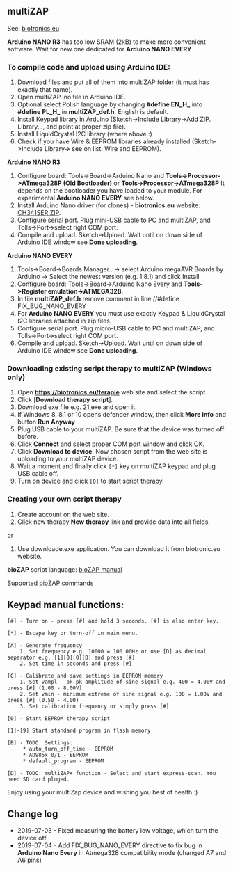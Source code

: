 ## multiZAP

See: [biotronics.eu](https://biotronics.eu)

**Arduino NANO R3** has too low SRAM (2kB) to make more convenient software. Wait for new one dedicated for **Arduino NANO EVERY**


### To compile code and upload using Arduino IDE:
1. Download files and put all of them into multiZAP folder (it must has exactly that name). 
2. Open multiZAP.ino file in Arduino IDE.
3. Optional select Polish language by changing **#define EN_H_** into **#define PL_H_** in **multiZAP_def.h**. English is default.
4. Install Keypad library in Arduino (Sketch->Include Library->Add ZIP. Library..., and point at proper zip file). 
5. Install LiquidCrystal I2C library (where above :)
6. Check if you have Wire & EEPROM libraries already installed (Sketch->Include Library-> see on list: Wire and EEPROM).

**Arduino NANO R3**
1. Configure board: Tools->Board->Arduino Nano and **Tools->Processor->ATmega328P (Old Bootloader)** or **Tools->Processor->ATmega328P** It depends on the bootloader you have loaded to your module. For experimental **Arduino NANO EVERY** see below.
2. Install Arduino Nano driver (for clones) - **biotronics.eu** website: [CH341SER.ZIP]( https://biotronics.eu/sites/default/files/2016-12/CH341SER.ZIP).
3. Configure serial port. Plug mini-USB cable to PC and multiZAP, and Tolls->Port->select right COM port.
4. Compile and upload. Sketch->Upload. Wait until on down side of Arduino IDE window see **Done uploading**.

**Arduino NANO EVERY**
1. Tools->Board->Boards Manager...-> select Arduino megaAVR Boards by Arduino -> Select the newest version (e.g. 1.8.1) and click Install
2. Configure board: Tools->Board->Arduino Nano Every and **Tools->Register emulation->ATMEGA328**.
3. In file **multiZAP_def.h** remove comment in line //#define FIX_BUG_NANO_EVERY
4. For **Arduino NANO EVERY** you must use exactly Keypad & LiquidCrystal I2C libraries attached in zip files.
5. Configure serial port. Plug micro-USB cable to PC and multiZAP, and Tolls->Port->select right COM port.
6. Compile and upload. Sketch->Upload. Wait until on down side of Arduino IDE window see **Done uploading**.


### Downloading existing script therapy to multiZAP (Windows only)
1. Open **https://biotronics.eu/terapie** web site and select the script.
2. Click [**Download therapy script**].
3. Download exe file e.g. 21.exe and open it.
4. If Windows 8, 8.1 or 10 opens defender window, then click **More info** and button **Run Anyway**
5. Plug USB cable to your multiZAP. Be sure that the device was turned off before.
6. Click **Connect** and select proper COM port window and click OK.
7. Click **Download to device**. Now chosen script from the web site is uploading to your multiZAP device. 
8. Wait a moment and finally click ``[*]`` key on multiZAP keypad and plug USB cable off.
9. Turn on device and click ``[0]`` to start script therapy.

### Creating your own script therapy
1. Create account on the web site.
2. Click new therapy **New therapy** link and provide data into all fields.


or 
1. Use downloade.exe application. You can download it from biotronic.eu website.


**bioZAP** script language: [bioZAP manual](https://github.com/biotronika/documentation/blob/master/bioZAP/bioZAP.pdf)

[Supported bioZAP commands](https://github.com/biotronika/multiZAP/wiki)

## Keypad manual functions:
 
```
[#] - Turn on - press [#] and hold 3 seconds. [#] is also enter key.

[*] - Escape key or turn-off in main menu.

[A] - Generate frequency 
	1. Set frequency e.g. 10000 = 100.00Hz or use [D] as decimal separator e.g. [1][0][0][D] and press [#]
	2. Set time in seconds and press [#]

[C] - Calibrate and save settings in EEPROM memory
	1. Set vampl - pk-pk amplitude of sine signal e.g. 400 = 4.00V and press [#] (1.00 - 8.00V)
	2. Set vmin - minimum extreme of sine signal e.g. 100 = 1.00V and press [#] (0.50 - 4.00)
	3. Set calibration frequency or simply press [#]
	
[0] - Start EEPROM therapy script

[1]-[9] Start standard program in flash memory

[B] - TODO: Settings:
	 * auto_turn_off_time - EEPROM
	 * AD985x 0/1 - EEPROM
	 * default_program - EEPROM
	 
[D] - TODO: multiZAP+ function - Select and start express-scan. You need SD card pluged.

```

Enjoy using your multiZap device and wishing you best of health :)




## Change log
* 2019-07-03 - Fixed measuring the battery low voltage, which turn the device off.
* 2019-07-04 - Add FIX_BUG_NANO_EVERY directive to fix bug in **Arduino Nano Every** in Atmega328 compatibility mode (changed A7 and A6 pins)
